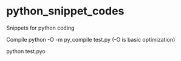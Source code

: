 # python_snippet_codes
Snippets for python coding

Compile 
python -O -m py_compile test.py (-O is basic optimization)

python test.pyo
